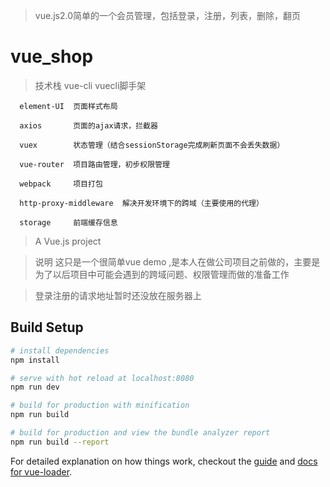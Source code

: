 

> vue.js2.0简单的一个会员管理，包括登录，注册，列表，删除，翻页


# vue_shop

> 技术栈
      vue-cli     vuecli脚手架
      
      element-UI  页面样式布局
      
      axios       页面的ajax请求，拦截器
      
      vuex        状态管理（结合sessionStorage完成刷新页面不会丢失数据）
      
      vue-router  项目路由管理，初步权限管理
      
      webpack     项目打包
      
      http-proxy-middleware  解决开发环境下的跨域（主要使用的代理）
      
      storage     前端缓存信息
      

> A Vue.js project

> 说明  这只是一个很简单vue demo ,是本人在做公司项目之前做的，主要是为了以后项目中可能会遇到的跨域问题、权限管理而做的准备工作

> 登录注册的请求地址暂时还没放在服务器上

## Build Setup

``` bash
# install dependencies
npm install

# serve with hot reload at localhost:8080
npm run dev

# build for production with minification
npm run build

# build for production and view the bundle analyzer report
npm run build --report
```

For detailed explanation on how things work, checkout the [guide](http://vuejs-templates.github.io/webpack/) and [docs for vue-loader](http://vuejs.github.io/vue-loader).
>>>>>>> 
